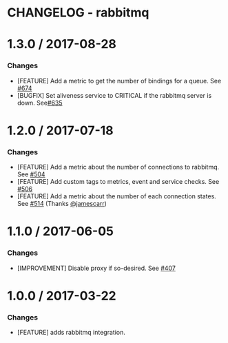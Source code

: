 # CHANGELOG - rabbitmq


1.3.0 / 2017-08-28
==================

### Changes

* [FEATURE] Add a metric to get the number of bindings for a queue. See [#674][]
* [BUGFIX] Set aliveness service to CRITICAL if the rabbitmq server is down. See[#635][]

1.2.0 / 2017-07-18
==================

### Changes

* [FEATURE] Add a metric about the number of connections to rabbitmq. See [#504][]
* [FEATURE] Add custom tags to metrics, event and service checks. See [#506][]
* [FEATURE] Add a metric about the number of each connection states. See [#514][] (Thanks [@jamescarr][])

1.1.0 / 2017-06-05
==================

### Changes

* [IMPROVEMENT] Disable proxy if so-desired. See [#407][]

1.0.0 / 2017-03-22
==================

### Changes

* [FEATURE] adds rabbitmq integration.

<!--- The following link definition list is generated by PimpMyChangelog --->
[#407]: https://github.com/DataDog/integrations-core/issues/407
[#504]: https://github.com/DataDog/integrations-core/issues/504
[#506]: https://github.com/DataDog/integrations-core/issues/506
[#514]: https://github.com/DataDog/integrations-core/issues/514
[#635]: https://github.com/DataDog/integrations-core/issues/635
[#674]: https://github.com/DataDog/integrations-core/issues/674
[@jamescarr]: https://github.com/jamescarr
